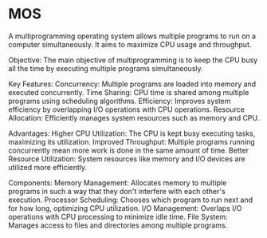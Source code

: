 # MOS

A multiprogramming operating system allows multiple programs to run on a computer simultaneously. It aims to maximize CPU usage and throughput.

Objective: The main objective of multiprogramming is to keep the CPU busy all the time by executing multiple programs simultaneously.

Key Features:
      Concurrency: Multiple programs are loaded into memory and executed concurrently.
      Time Sharing: CPU time is shared among multiple programs using scheduling algorithms.
      Efficiency: Improves system efficiency by overlapping I/O operations with CPU operations.
      Resource Allocation: Efficiently manages system resources such as memory and CPU.
      
Advantages:
      Higher CPU Utilization: The CPU is kept busy executing tasks, maximizing its utilization.
      Improved Throughput: Multiple programs running concurrently mean more work is done in the same amount of time.
      Better Resource Utilization: System resources like memory and I/O devices are utilized more efficiently.
      
Components:
      Memory Management: Allocates memory to multiple programs in such a way that they don't interfere with each other's execution.
      Processor Scheduling: Chooses which program to run next and for how long, optimizing CPU utilization.
      I/O Management: Overlaps I/O operations with CPU processing to minimize idle time.
      File System: Manages access to files and directories among multiple programs.
